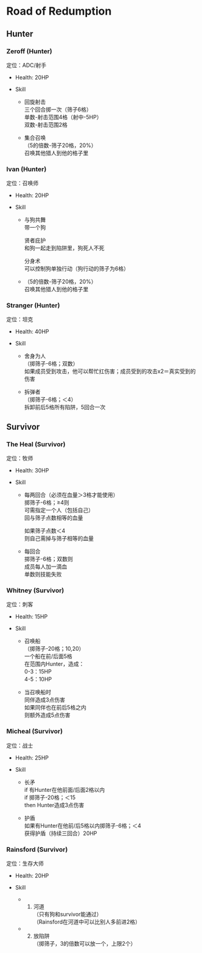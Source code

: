 # Road of Redumption

## Hunter

### Zeroff (Hunter)  
  定位：ADC/射手

- Health: 20HP

- Skill

	- 回旋射击  
	  三个回合掷一次（筛子6格）  
	  单数-射击范围4格（射中-5HP）  
	  双数-射击范围2格

	- 集合召唤  
	  （5的倍数-筛子20格，20%）  
	  召唤其他猎人到他的格子里

### Ivan (Hunter)  
  定位：召唤师

- Health: 20HP

- Skill

	- 与狗共舞  
	  带一个狗  
	    
	  贤者庇护  
	  和狗一起走到陷阱里，狗死人不死  
	    
	  分身术  
	  可以控制狗单独行动（狗行动的筛子为6格）

	- （5的倍数-筛子20格，20%）  
	  召唤其他猎人到他的格子里

### Stranger (Hunter)  
  定位：坦克

- Health: 40HP

- Skill

	- 舍身为人  
	  （掷筛子-6格；双数）  
	  如果成员受到攻击，他可以帮忙扛伤害；成员受到的攻击x2＝真实受到的伤害

	- 拆弹者  
	  （掷筛子-6格；＜4）  
	  拆卸前后5格所有陷阱，5回合一次

## Survivor

### The Heal (Survivor)  
  定位：牧师

- Health: 30HP

- Skill

	- 每两回合（必须在血量＞3格才能使用）  
	  掷筛子-6格；≥4则  
	  可需指定一个人（包括自己）  
	  回与筛子点数相等的血量  
	    
	  如果筛子点数＜4  
	  则自己需掉与筛子相等的血量

	- 每回合  
	  掷筛子-6格；双数则  
	  成员每人加一滴血  
	  单数则技能失败

### Whitney (Survivor)  
  定位：刺客

- Health: 15HP

- Skill

	- 召唤船  
	  （掷筛子-20格；10,20）  
	  一个船在前/后面5格  
	  在范围内Hunter，造成：  
	  0-3：15HP  
	  4-5：10HP

	- 当召唤船时  
	  同伴造成3点伤害  
	  如果同伴也在前后5格之内  
	  则额外造成5点伤害

### Micheal (Survivor)  
  定位：战士

- Health: 25HP

- Skill

	- 长矛  
	  if 有Hunter在他前面/后面2格以内  
	  if 掷筛子-20格；＜15  
	  then Hunter造成3点伤害

	- 护盾  
	  如果有Hunter在他前/后5格以内掷筛子-6格；＜4  
	  获得护盾（持续三回合）20HP

### Rainsford (Survivor)  
  定位：生存大师

- Health: 20HP

- Skill

	- 1. 河道  
	  （只有狗和survivor能通过）  
	  （Rainsford在河道中可以比别人多前进2格）

	- 2. 放陷阱  
	  （掷筛子，3的倍数可以放一个，上限2个）

